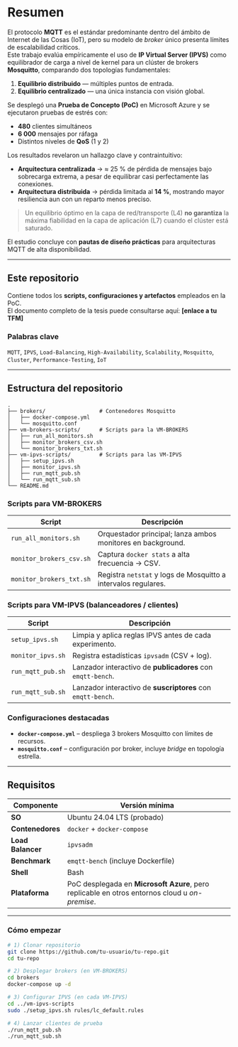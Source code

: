 # Resumen

El protocolo **MQTT** es el estándar predominante dentro del ámbito de Internet de las Cosas (IoT), pero su modelo de _broker_ único presenta límites de escalabilidad críticos.  
Este trabajo evalúa empíricamente el uso de **IP Virtual Server (IPVS)** como equilibrador de carga a nivel de kernel para un clúster de brokers **Mosquitto**, comparando dos topologías fundamentales:

1. **Equilibrio distribuido** — múltiples puntos de entrada.  
2. **Equilibrio centralizado** — una única instancia con visión global.

Se desplegó una **Prueba de Concepto (PoC)** en Microsoft Azure y se ejecutaron pruebas de estrés con:

* **480** clientes simultáneos  
* **6 000** mensajes por ráfaga  
* Distintos niveles de **QoS** (1 y 2)

Los resultados revelaron un hallazgo clave y contraintuitivo:

* **Arquitectura centralizada** → ≈ 25 % de pérdida de mensajes bajo sobrecarga extrema, a pesar de equilibrar casi perfectamente las conexiones.  
* **Arquitectura distribuida** → pérdida limitada al **14 %**, mostrando mayor resiliencia aun con un reparto menos preciso.

> Un equilibrio óptimo en la capa de red/transporte (L4) **no garantiza** la máxima fiabilidad en la capa de aplicación (L7) cuando el clúster está saturado.

El estudio concluye con **pautas de diseño prácticas** para arquitecturas MQTT de alta disponibilidad.

---

## Este repositorio

Contiene todos los **scripts, configuraciones y artefactos** empleados en la PoC.  
El documento completo de la tesis puede consultarse aquí: **\[enlace a tu TFM\]**

### Palabras clave

`MQTT`, `IPVS`, `Load-Balancing`, `High-Availability`, `Scalability`, `Mosquitto`, `Cluster`, `Performance-Testing`, `IoT`

---

## Estructura del repositorio

```text
.
├── brokers/                 # Contenedores Mosquitto
│   ├── docker-compose.yml
│   └── mosquitto.conf
├── vm-brokers-scripts/      # Scripts para la VM-BROKERS
│   ├── run_all_monitors.sh
│   ├── monitor_brokers_csv.sh
│   └── monitor_brokers_txt.sh
├── vm-ipvs-scripts/         # Scripts para las VM-IPVS
│   ├── setup_ipvs.sh
│   ├── monitor_ipvs.sh
│   ├── run_mqtt_pub.sh
│   └── run_mqtt_sub.sh
└── README.md
```

### Scripts para **VM-BROKERS**

| Script | Descripción |
|--------|-------------|
| `run_all_monitors.sh` | Orquestador principal; lanza ambos monitores en background. |
| `monitor_brokers_csv.sh` | Captura `docker stats` a alta frecuencia → CSV. |
| `monitor_brokers_txt.sh` | Registra `netstat` y logs de Mosquitto a intervalos regulares. |

### Scripts para **VM-IPVS** (balanceadores / clientes)

| Script | Descripción |
|--------|-------------|
| `setup_ipvs.sh`   | Limpia y aplica reglas IPVS antes de cada experimento. |
| `monitor_ipvs.sh` | Registra estadísticas `ipvsadm` (CSV + log). |
| `run_mqtt_pub.sh` | Lanzador interactivo de **publicadores** con `emqtt-bench`. |
| `run_mqtt_sub.sh` | Lanzador interactivo de **suscriptores** con `emqtt-bench`. |

### Configuraciones destacadas

* **`docker-compose.yml`** – despliega 3 brokers Mosquitto con límites de recursos.  
* **`mosquitto.conf`** – configuración por broker, incluye _bridge_ en topología estrella.

---

## Requisitos

| Componente | Versión mínima |
|------------|----------------|
| **SO**     | Ubuntu 24.04 LTS (probado) |
| **Contenedores** | `docker` + `docker-compose` |
| **Load Balancer** | `ipvsadm` |
| **Benchmark** | `emqtt-bench` (incluye Dockerfile) |
| **Shell**  | Bash |
| **Plataforma** | PoC desplegada en **Microsoft Azure**, pero replicable en otros entornos cloud u _on-premise_. |

---

### Cómo empezar

```bash
# 1) Clonar repositorio
git clone https://github.com/tu-usuario/tu-repo.git
cd tu-repo

# 2) Desplegar brokers (en VM-BROKERS)
cd brokers
docker-compose up -d

# 3) Configurar IPVS (en cada VM-IPVS)
cd ../vm-ipvs-scripts
sudo ./setup_ipvs.sh rules/lc_default.rules

# 4) Lanzar clientes de prueba
./run_mqtt_pub.sh
./run_mqtt_sub.sh
